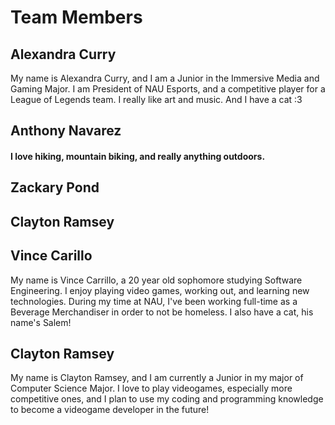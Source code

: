 # Team Members

## Alexandra Curry
My name is Alexandra Curry, and I am a Junior in the Immersive Media and Gaming
Major. I am President of NAU Esports, and a competitive player for a League
of Legends team. I really like art and music. And I have a cat :3

## Anthony Navarez
#### I love hiking, mountain biking, and really anything outdoors.
## Zackary Pond
## Clayton Ramsey

## Vince Carillo
My name is Vince Carrillo, a 20 year old sophomore studying Software Engineering. I enjoy playing video games, working out, and 
learning new technologies. During my time at NAU, I've been working full-time as a Beverage Merchandiser in order to not be homeless. I also have a cat, his name's Salem!

## Clayton Ramsey
My name is Clayton Ramsey, and I am currently a Junior in my major of Computer Science Major.
I love to play videogames, especially more competitive ones, and I plan to use my coding and programming knowledge to become a videogame developer in the future!

